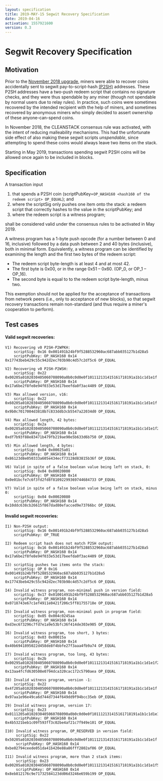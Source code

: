 ```yaml
---
layout: specification
title: 2019-MAY-15 Segwit Recovery Specification
date: 2019-04-16
activation: 1557921600
version: 0.3
---
```


Segwit Recovery Specification
===============================================

## Motivation
Prior to the [November 2018 upgrade](2018-nov-upgrade.md), miners were able to recover coins accidentally sent to segwit pay-to-script-hash [(P2SH)](https://github.com/bitcoin/bips/blob/master/bip-0016.mediawiki) addresses. These P2SH addresses have a two-push redeem script that contains no signature checks, and they were thus spendable by any miner (though not spendable by normal users due to relay rules). In practice, such coins were sometimes recovered by the intended recipient with the help of miners, and sometimes recovered by anonymous miners who simply decided to assert ownership of these anyone-can-spend coins.

In November 2018, the CLEANSTACK consensus rule was activated, with the intent of reducing malleability mechanisms. This had the unfortunate side effect of also making these segwit scripts *unspendable*, since attempting to spend these coins would always leave two items on the stack.

Starting in May 2019, transactions spending segwit P2SH coins will be allowed once again to be included in blocks.

## Specification
A transaction input
1. that spends a P2SH coin (scriptPubKey=`OP_HASH160 <hash160 of the redeem script> OP_EQUAL`); and
2. where the scriptSig only pushes one item onto the stack: a redeem script that correctly hashes to the value in the scriptPubKey; and
3. where the redeem script is a witness program;

shall be considered valid under the consensus rules to be activated in May 2019.

A witness program has a 1-byte push opcode (for a number between 0 and 16, inclusive) followed by a data push between 2 and 40 bytes (inclusive), both in minimal form.
Equivalently, a witness program can be identified by examining the length and the first two bytes of the redeem script:
* The redeem script byte-length is at least 4 and at most 42.
* The first byte is 0x00, or in the range 0x51 – 0x60. (OP_0, or OP_1 – OP_16).
* The second byte is equal to to the redeem script byte-length, minus two.

This exemption should not be applied for the acceptance of transactions from network peers (i.e., only to acceptance of new blocks), so that segwit recovery transactions remain non-standard (and thus require a miner's cooperation to perform).

## Test cases

#### Valid segwit recoveries:
    V1) Recovering v0 P2SH-P2WPKH:
        scriptSig: 0x16 0x001491b24bf9f5288532960ac687abb035127b1d28a5
        scriptPubKey: OP_HASH160 0x14 0x17743beb429c55c942d2ec703b98c4d57c2df5c6 OP_EQUAL

    V2) Recovering v0 P2SH-P2WSH:
        scriptSig: 0x22 0x00205a0102030405060708090a0b0c0d0e0f101112131415161718191a1b1c1d1e1f
        scriptPubKey: OP_HASH160 0x14 0x17a6be2f8fe8e94f033e53d17beefda0f3ac4409 OP_EQUAL

    V3) Max allowed version, v16:
        scriptSig: 0x22 0x60205a0102030405060708090a0b0c0d0e0f101112131415161718191a1b1c1d1e1f
        scriptPubKey: OP_HASH160 0x14 0x9b0c7017004d3818b7c833ddb3cb5547a22034d0 OP_EQUAL

    V4) Max allowed length, 42 bytes:
        scriptSig: 0x2a 0x00285a0102030405060708090a0b0c0d0e0f101112131415161718191a1b1c1d1e1f2021222324252627
        scriptPubKey: OP_HASH160 0x14 0xdf7b93f88e83471b479fb219ae90e5b633d6b750 OP_EQUAL

    V5) Min allowed length, 4 bytes:
        scriptSig: 0x04 0x00025a01
        scriptPubKey: OP_HASH160 0x14 0x86123d8e050333a605e434ecf73128d83815b36f OP_EQUAL

    V6) Valid in spite of a false boolean value being left on stack, 0:
        scriptSig: 0x04 0x00020000
        scriptPubKey: OP_HASH160 0x14 0x0e01bcfe7c6f3fd2fd8f81092299369744684733 OP_EQUAL

    V7) Valid in spite of a false boolean value being left on stack, minus 0:
        scriptSig: 0x04 0x00020080
        scriptPubKey: OP_HASH160 0x14 0x10ddc638cb26615f867dad80efacced9e73766bc OP_EQUAL

#### Invalid segwit recoveries:
    I1) Non-P2SH output:
        scriptSig: 0x16 0x001491b24bf9f5288532960ac687abb035127b1d28a5
        scriptPubKey: OP_TRUE

    I2) Redeem script hash does not match P2SH output:
        scriptSig: 0x16 0x001491b24bf9f5288532960ac687abb035127b1d28a5
        scriptPubKey: OP_HASH160 0x14 0x17a6be2f8fe8e94f033e53d17beefda0f3ac4409 OP_EQUAL

    I3) scriptSig pushes two items onto the stack:
        scriptSig: OP_0 0x16 0x001491b24bf9f5288532960ac687abb035127b1d28a5
        scriptPubKey: OP_HASH160 0x14 0x17743beb429c55c942d2ec703b98c4d57c2df5c6 OP_EQUAL

    I4) Invalid witness program, non-minimal push in version field:
        scriptSig: 0x17 0x01001491b24bf9f5288532960ac687abb035127b1d28a5
        scriptPubKey: OP_HASH160 0x14 0x0718743e67c1ef4911e0421f206c5ff81755718e OP_EQUAL

    I5) Invalid witness program, non-minimal push in program field:
        scriptSig: 0x05 0x004c0245aa
        scriptPubKey: OP_HASH160 0x14 0xd3ec673296c7fd7e1a9e53bfc36f414de303e905 OP_EQUAL

    I6) Invalid witness program, too short, 3 bytes:
        scriptSig: 0x03 0x00015a
        scriptPubKey: OP_HASH160 0x14 0x40b6941895022d458de8f4bbfe27f3aaa4fb9a74 OP_EQUAL

    I7) Invalid witness program, too long, 43 bytes:
        scriptSig: 0x2b 0x00295a0102030405060708090a0b0c0d0e0f101112131415161718191a1b1c1d1e1f202122232425262728
        scriptPubKey: OP_HASH160 0x14 0x13aa4fcfd630508e0794dca320cac172c5790aea OP_EQUAL

    I8) Invalid witness program, version -1:
        scriptSig: 0x22 0x4f205a0102030405060708090a0b0c0d0e0f101112131415161718191a1b1c1d1e1f
        scriptPubKey: OP_HASH160 0x14 0x97aa1e96e49ca6d744d7344f649dd9f94bcc35eb OP_EQUAL

    I9) Invalid witness program, version 17:
        scriptSig: 0x23 0x0111205a0102030405060708090a0b0c0d0e0f101112131415161718191a1b1c1d1e1f
        scriptPubKey: OP_HASH160 0x14 0x4b5321beb1c09f593ff3c02be4af21c7f949e101 OP_EQUAL

    I10) Invalid witness program, OP_RESERVED in version field:
         scriptSig: 0x22 0x50205a0102030405060708090a0b0c0d0e0f101112131415161718191a1b1c1d1e1f
         scriptPubKey: OP_HASH160 0x14 0xbe02794ceede051da41b420e88a86fff2802af06 OP_EQUAL

    I11) Invalid witness program, more than 2 stack items:
         scriptSig: 0x23 0x00205a0102030405060708090a0b0c0d0e0f101112131415161718191a1b1c1d1e1f51
         scriptPubKey: OP_HASH160 0x14 0x8eb812176c9e71732584123dd06d3246e659b199 OP_EQUAL
